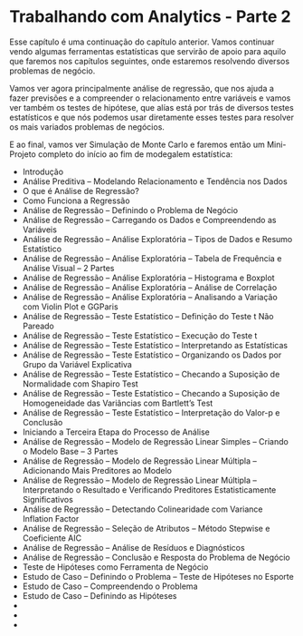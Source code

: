 # Trabalhando com Analytics - Parte 2

Esse capítulo é uma continuação do capítulo anterior. Vamos continuar vendo algumas ferramentas estatísticas que servirão de apoio para aquilo que faremos nos capítulos seguintes, onde estaremos resolvendo diversos problemas de negócio.

Vamos ver agora principalmente análise de regressão, que nos ajuda a fazer previsões e a compreender o relacionamento entre variáveis e vamos ver também os testes de hipótese, que alías está por trás de diversos testes estatísticos e que nós podemos usar diretamente esses testes para resolver os mais variados problemas de negócios.

E ao final, vamos ver Simulação de Monte Carlo e faremos então um Mini-Projeto completo do início ao fim de modegalem estatística:

<ul>
  <li>Introdução</li>
  <li>Análise Preditiva – Modelando Relacionamento e Tendência nos Dados</li>
  <li>O que é Análise de Regressão?</li>
  <li>Como Funciona a Regressão</li>
  <li>Análise de Regressão – Definindo o Problema de Negócio</li>
  <li>Análise de Regressão – Carregando os Dados e Compreendendo as Variáveis</li>
  <li>Análise de Regressão – Análise Exploratória – Tipos de Dados e Resumo Estatístico</li>
  <li>Análise de Regressão – Análise Exploratória – Tabela de Frequência e Análise Visual – 2 Partes</li>
  <li>Análise de Regressão – Análise Exploratória – Histograma e Boxplot</li>
  <li>Análise de Regressão – Análise Exploratória – Análise de Correlação</li>
  <li>Análise de Regressão – Análise Exploratória – Analisando a Variação com Violin Plot e GGParis</li>
  <li>Análise de Regressão – Teste Estatístico – Definição do Teste t Não Pareado</li>
  <li>Análise de Regressão – Teste Estatístico – Execução do Teste t</li>
  <li>Análise de Regressão – Teste Estatístico – Interpretando as Estatísticas</li>
  <li>Análise de Regressão – Teste Estatístico – Organizando os Dados por Grupo da Variável Explicativa</li>
  <li>Análise de Regressão – Teste Estatístico – Checando a Suposição de Normalidade com Shapiro Test</li>
  <li>Análise de Regressão – Teste Estatístico – Checando a Suposição de Homogeneidade das Variâncias com Bartlett’s Test</li>
  <li>Análise de Regressão – Teste Estatístico – Interpretação do Valor-p e Conclusão</li>
  <li>Iniciando a Terceira Etapa do Processo de Análise </li>
  <li>Análise de Regressão – Modelo de Regressão Linear Simples – Criando o Modelo Base – 3 Partes</li>
  <li>Análise de Regressão – Modelo de Regressão Linear Múltipla – Adicionando Mais Preditores ao Modelo</li>
  <li>Análise de Regressão – Modelo de Regressão Linear Múltipla – Interpretando o Resultado e Verificando Preditores Estatisticamente Significativos</li>
  <li>Análise de Regressão – Detectando Colinearidade com Variance Inflation Factor</li>
  <li>Análise de Regressão – Seleção de Atributos – Método Stepwise e Coeficiente AIC</li>
  <li>Análise de Regressão – Análise de Resíduos e Diagnósticos</li>
  <li>Análise de Regressão – Conclusão e Resposta do Problema de Negócio</li>
  <li>Teste de Hipóteses como Ferramenta de Negócio</li>
  <li>Estudo de Caso – Definindo o Problema – Teste de Hipóteses no Esporte</li>
  <li>Estudo de Caso – Compreendendo o Problema</li>
  <li>Estudo de Caso – Definindo as Hipóteses</li>
  <li></li>
  <li></li>
  <li></li>
</u>